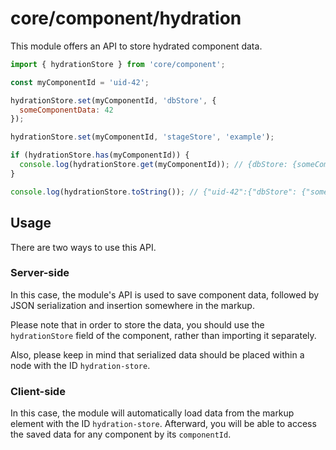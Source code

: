 # core/component/hydration

This module offers an API to store hydrated component data.

```js
import { hydrationStore } from 'core/component';

const myComponentId = 'uid-42';

hydrationStore.set(myComponentId, 'dbStore', {
  someComponentData: 42
});

hydrationStore.set(myComponentId, 'stageStore', 'example');

if (hydrationStore.has(myComponentId)) {
  console.log(hydrationStore.get(myComponentId)); // {dbStore: {someComponentData: 42}, stageStore: 'example'}
}

console.log(hydrationStore.toString()); // {"uid-42":{"dbStore": {"someComponentData": 42}, "stageStore": "example"}}
```

## Usage

There are two ways to use this API.

### Server-side

In this case, the module's API is used to save component data,
followed by JSON serialization and insertion somewhere in the markup.

Please note that in order to store the data,
you should use the `hydrationStore` field of the component, rather than importing it separately.

Also, please keep in mind that serialized data should be placed within a node with the ID `hydration-store`.

### Client-side

In this case, the module will automatically load data from the markup element with the ID `hydration-store`.
Afterward, you will be able to access the saved data for any component by its `componentId`.
